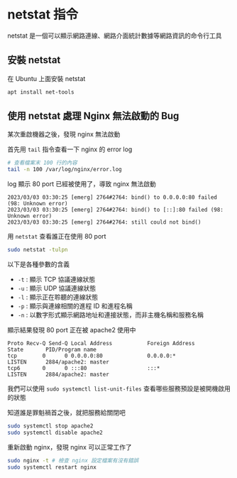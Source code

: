 # netstat 指令

netstat 是一個可以顯示網路連線、網路介面統計數據等網路資訊的命令行工具

## 安裝 netstat

在 Ubuntu 上面安裝 netstat

```bash
apt install net-tools
```

## 使用 netstat 處理 Nginx 無法啟動的 Bug

某次重啟機器之後，發現 nginx 無法啟動

首先用 `tail` 指令查看一下 nginx 的 error log

```bash
# 查看檔案末 100 行的內容
tail -n 100 /var/log/nginx/error.log
```

log 顯示 80 port 已經被使用了，導致 nginx 無法啟動

```plaintext
2023/03/03 03:30:25 [emerg] 2764#2764: bind() to 0.0.0.0:80 failed (98: Unknown error)
2023/03/03 03:30:25 [emerg] 2764#2764: bind() to [::]:80 failed (98: Unknown error)
2023/03/03 03:30:25 [emerg] 2764#2764: still could not bind()
```

用 `netstat` 查看誰正在使用 80 port

```bash
sudo netstat -tulpn
```

以下是各種參數的含義

- `-t` : 顯示 TCP 協議連線狀態
- `-u` : 顯示 UDP 協議連線狀態
- `-l` : 顯示正在聆聽的連線狀態
- `-p` : 顯示與連線相關的進程 ID 和進程名稱
- `-n` : 以數字形式顯示網路地址和連接狀態，而非主機名稱和服務名稱

顯示結果發現 80 port 正在被 apache2 使用中

```plaintext
Proto Recv-Q Send-Q Local Address           Foreign Address         State       PID/Program name
tcp        0      0 0.0.0.0:80              0.0.0.0:*               LISTEN      2884/apache2: master
tcp6       0      0 :::80                   :::*                    LISTEN      2884/apache2: master
```

我們可以使用 `sudo systemctl list-unit-files` 查看哪些服務預設是被開機啟用的狀態

知道誰是罪魁禍首之後，就把服務給關閉吧

```bash
sudo systemctl stop apache2
sudo systemctl disable apache2
```

重新啟動 nginx，發現 nginx 可以正常工作了

```bash
sudo nginx -t # 檢查 nginx 設定檔案有沒有錯誤
sudo systemctl restart nginx
```
